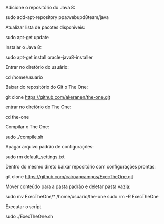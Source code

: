 
Adicione o repositório do Java 8:

sudo add-apt-repository ppa:webupd8team/java

Atualizar lista de pacotes disponiveis:

sudo apt-get update

Instalar o Java 8:

sudo apt-get install oracle-java8-installer

Entrar no diretório do usuário:

cd /home/usuario

Baixar do repositório do Git o The One:

git clone https://github.com/akeranen/the-one.git

entrar no diretório do The One:

cd the-one

Compilar o The One:

sudo ./compile.sh

Apagar arquivo padrão de configurações:

sudo rm default_settings.txt

Dentro do mesmo direto baixar repositório com configurações prontas:

git clone https://github.com/cairoapcampos/ExecTheOne.git

Mover conteúdo para a pasta padrão e deletar pasta vazia:

sudo mv ExecTheOne/* /home/usuario/the-one
sudo rm -R ExecTheOne

Executar o script

sudo ./ExecTheOne.sh
